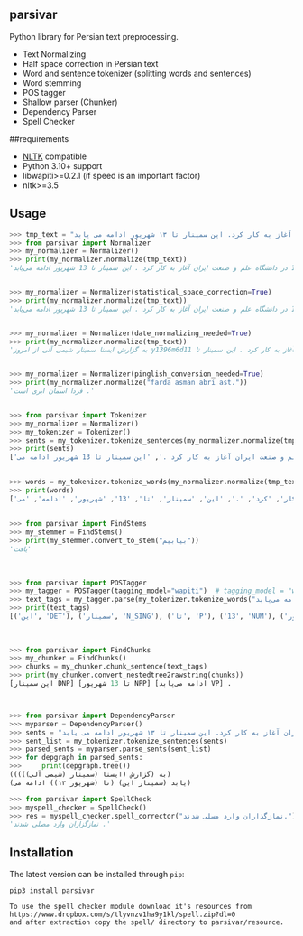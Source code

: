 parsivar
------------

Python library for Persian text preprocessing.

+ Text Normalizing
+ Half space correction in Persian text
+ Word and sentence tokenizer (splitting words and sentences)
+ Word stemming
+ POS tagger
+ Shallow parser (Chunker)
+ Dependency Parser
+ Spell Checker

##requirements

+ [NLTK](http://nltk.org/) compatible
+ Python 3.10+ support
+ libwapiti>=0.2.1 (if speed is an important factor)
+ nltk>=3.5


## Usage

```python
>>> tmp_text = "به گزارش ایسنا سمینار شیمی آلی از امروز ۱۱ شهریور ۱۳۹۶ در دانشگاه علم و صنعت ایران آغاز به کار کرد. این سمینار تا ۱۳ شهریور ادامه می یابد."
>>> from parsivar import Normalizer
>>> my_normalizer = Normalizer()
>>> print(my_normalizer.normalize(tmp_text))
'به گزارش ایسنا سمینار شیمی آلی از امروز 11 شهریور 1396 در دانشگاه علم و صنعت ایران آغاز به کار کرد . این سمینار تا 13 شهریور ادامه می‌یابد .'


>>> my_normalizer = Normalizer(statistical_space_correction=True)
>>> print(my_normalizer.normalize(tmp_text))
'به گزارش ایسنا سمینار شیمی آلی از امروز 11 شهریور 1396 در دانشگاه علم و صنعت ایران آغاز به کار کرد . این سمینار تا 13 شهریور ادامه می‌یابد .'


>>> my_normalizer = Normalizer(date_normalizing_needed=True)
>>> print(my_normalizer.normalize(tmp_text))
'به گزارش ایسنا سمینار شیمی آلی از امروز y1396m6d11 در دانشگاه علم و صنعت ایران آغاز به کار کرد . این سمینار تا y0m6d13 ادامه می‌یابد .'


>>> my_normalizer = Normalizer(pinglish_conversion_needed=True)
>>> print(my_normalizer.normalize("farda asman abri ast."))
'فردا اسمان ابری است .'


>>> from parsivar import Tokenizer
>>> my_normalizer = Normalizer()
>>> my_tokenizer = Tokenizer()
>>> sents = my_tokenizer.tokenize_sentences(my_normalizer.normalize(tmp_text))
>>> print(sents)
['به گزارش ایسنا سمینار شیمی آلی از امروز 11 شهریور 1396 در دانشگاه علم و صنعت ایران آغاز به کار کرد .', 'این سمینار تا 13 شهریور ادامه می\u200cیابد .']

 
>>> words = my_tokenizer.tokenize_words(my_normalizer.normalize(tmp_text))
>>> print(words)
['به', 'گزارش', 'ایسنا', 'سمینار', 'شیمی', 'آلی', 'از', 'امروز', '11', 'شهریور', '1396', 'در', 'دانشگاه', 'علم', 'و', 'صنعت', 'ایران', 'آغاز', 'به', 'کار', 'کرد', '.', 'این', 'سمینار', 'تا', '13', 'شهریور', 'ادامه', 'می\u200cیابد', '.']
 
 
>>> from parsivar import FindStems
>>> my_stemmer = FindStems()
>>> print(my_stemmer.convert_to_stem("بیابیم"))
'یافت'
 
 
 
>>> from parsivar import POSTagger
>>> my_tagger = POSTagger(tagging_model="wapiti")  # tagging_model = "wapiti" or "stanford". "wapiti" is faster than "stanford"
>>> text_tags = my_tagger.parse(my_tokenizer.tokenize_words("این سمینار تا 13 شهریور ادامه می‌یابد ."))
>>> print(text_tags)
[('این', 'DET'), ('سمینار', 'N_SING'), ('تا', 'P'), ('13', 'NUM'), ('شهریور', 'N_SING'), ('ادامه', 'N_SING'), ('می\u200cیابد', 'V_PRS'), ('.', '.')]
 
 
 
>>> from parsivar import FindChunks
>>> my_chunker = FindChunks()
>>> chunks = my_chunker.chunk_sentence(text_tags)
>>> print(my_chunker.convert_nestedtree2rawstring(chunks))
[این سمینار DNP] [تا 13 شهریور NPP] [ادامه می‌یابد VP] .



>>> from parsivar import DependencyParser
>>> myparser = DependencyParser()
>>> sents = "به گزارش ایسنا سمینار شیمی آلی از امروز ۱۱ شهریور ۱۳۹۶ در دانشگاه علم و صنعت ایران آغاز به کار کرد. این سمینار تا ۱۳ شهریور ادامه می یابد"
>>> sent_list = my_tokenizer.tokenize_sentences(sents)
>>> parsed_sents = myparser.parse_sents(sent_list)
>>> for depgraph in parsed_sents:
>>> 	print(depgraph.tree())
(به (گزارش (ایسنا (سمینار (شیمی آلی)))))
(یابد (سمینار این) (تا (شهریور ۱۳)) ادامه می)

>>> from parsivar import SpellCheck
>>> myspell_checker = SpellCheck()
>>> res = myspell_checker.spell_corrector("نمازگذاران وارد مسلی شدند.")
'نمازگزاران وارد مصلی شدند .'

```


## Installation
The latest version can be installed through `pip`:

	pip3 install parsivar

	To use the spell checker module download it's resources from
	https://www.dropbox.com/s/tlyvnzv1ha9y1kl/spell.zip?dl=0
	and after extraction copy the spell/ directory to parsivar/resource.
